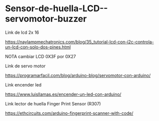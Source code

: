# Sensor-de-huella-LCD--servomotor-buzzer


Link de lcd 2x 16

https://naylampmechatronics.com/blog/35_tutorial-lcd-con-i2c-controla-un-lcd-con-solo-dos-pines.html

NOTA cambiar LCD 0X3F por 0X27

Link de servo motor

https://programarfacil.com/blog/arduino-blog/servomotor-con-arduino/

Link encender led

https://www.luisllamas.es/encender-un-led-con-arduino/

Link lector de huella Finger Print Sensor (R307)

https://ethcircuits.com/arduino-fingerprint-scanner-with-code/


